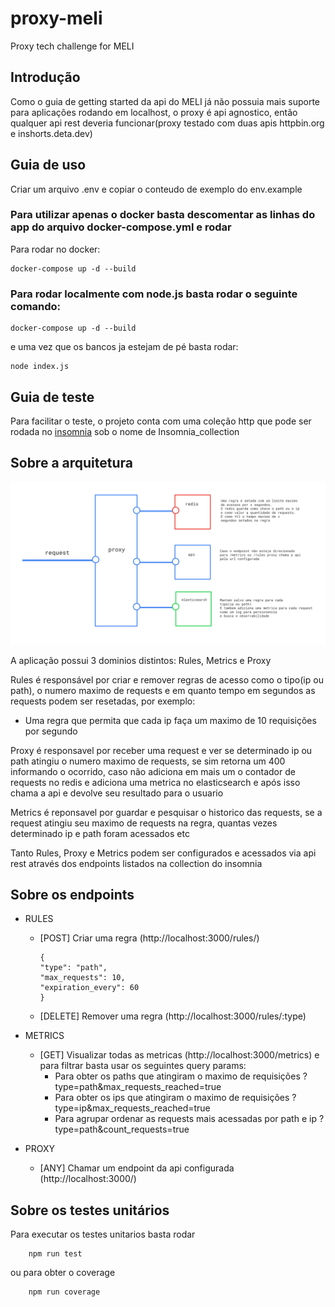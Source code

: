 # proxy-meli
Proxy tech challenge for MELI

## Introdução
Como o guia de getting started da api do MELI já não possuia mais suporte para aplicações rodando em localhost, o proxy é api agnostico, então qualquer api rest deveria funcionar(proxy testado com duas apis httpbin.org e inshorts.deta.dev)

## Guia de uso
Criar um arquivo .env e copiar o conteudo de exemplo do env.example

### Para utilizar apenas o docker basta descomentar as linhas do app do arquivo docker-compose.yml e rodar

Para rodar no docker: 
```
docker-compose up -d --build
```

### Para rodar localmente com node.js basta rodar o seguinte comando: 
```
docker-compose up -d --build
```

e uma vez que os bancos ja estejam de pé basta rodar: 
```
node index.js 
```

## Guia de teste

Para facilitar o teste, o projeto conta com uma coleção http que pode ser rodada no [insomnia](https://insomnia.rest/download) sob o nome de Insomnia_collection

## Sobre a arquitetura

<img src="./arch.png">

A aplicação possui 3 dominios distintos: Rules, Metrics e Proxy

Rules é responsável por criar e remover regras de acesso como o tipo(ip ou path), o numero maximo de requests e em quanto tempo em segundos as requests podem ser resetadas, por exemplo:
  - Uma regra que permita que cada ip faça um maximo de 10 requisições por segundo

Proxy é responsavel por receber uma request e ver se determinado ip ou path atingiu o numero maximo de requests, se sim retorna um 400 informando o ocorrido, caso não adiciona em mais um o contador de requests no redis e adiciona uma metrica no elasticsearch e após isso chama a api e devolve seu resultado para o usuario

Metrics é reponsavel por guardar e pesquisar o historico das requests, se a request atingiu seu maximo de requests na regra, quantas vezes determinado ip e path foram acessados etc

Tanto Rules, Proxy e Metrics podem ser configurados e acessados via api rest através dos endpoints listados na collection do insomnia

## Sobre os endpoints

- RULES
  - [POST] Criar uma regra (http://localhost:3000/rules/)
      ```
      {
	"type": "path",		
	"max_requests": 10,		
	"expiration_every": 60
	}
      ```
  - [DELETE] Remover uma regra (http://localhost:3000/rules/:type)
  
- METRICS
  -  [GET] Visualizar todas as metricas (http://localhost:3000/metrics) e para filtrar basta usar os seguintes query params:
     - Para obter os paths que atingiram o maximo de requisições ?type=path&max_requests_reached=true
     - Para obter os ips que atingiram o maximo de requisições ?type=ip&max_requests_reached=true
     - Para agrupar ordenar as requests mais acessadas por path e ip ?type=path&count_requests=true

- PROXY
  -  [ANY] Chamar um endpoint da api configurada (http://localhost:3000/)
      
## Sobre os testes unitários

Para executar os testes unitarios basta rodar
```
	npm run test
```
ou para obter o coverage
```
	npm run coverage
```
